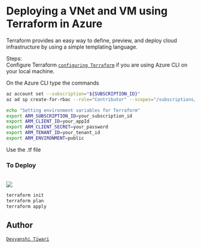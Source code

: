 # Deploying a VNet and VM using Terraform in Azure
Terraform provides an easy way to define, preview, and deploy cloud infrastructure by using a simple templating language. 

Steps:<br/>
Configure Terraform [`configuring Terraform`](https://docs.microsoft.com/en-us/azure/virtual-machines/linux/terraform-install-configure) if you are using Azure CLI on your local machine.

On the Azure CLI type the commands
```bash
az account set --subscription="${SUBSCRIPTION_ID}"
az ad sp create-for-rbac --role="Contributor" --scopes="/subscriptions/${SUBSCRIPTION_ID}"

echo "Setting environment variables for Terraform"
export ARM_SUBSCRIPTION_ID=your_subscription_id
export ARM_CLIENT_ID=your_appId
export ARM_CLIENT_SECRET=your_password
export ARM_TENANT_ID=your_tenant_id
export ARM_ENVIRONMENT=public
```

Use the .tf file <br/>

### To Deploy
<br />
<a href="https://shell.azure.com" target="_blank">
<img name="launch-cloud-shell" src="https://docs.microsoft.com/azure/includes/media/cloud-shell-try-it/launchcloudshell.png" data-linktype="external">
</a>
</br>

```bash 
terraform init
terraform plan
terraform apply
```

## Author
[`Devyanshi Tiwari`](https://github.com/devyanshi-t)<br />
